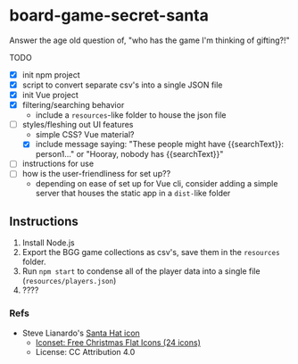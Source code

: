 # board-game-secret-santa
Answer the age old question of, "who has the game I'm thinking of gifting?!"

TODO
- [x] init npm project
- [x] script to convert separate csv's into a single JSON file
- [x] init Vue project
- [x] filtering/searching behavior
  - include a `resources`-like folder to house the json file
- [ ] styles/fleshing out UI features
  - simple CSS? Vue material?
  - [x] include message saying: "These people might have {{searchText}}: person1..."
    or "Hooray, nobody has {{searchText}}"
- [ ] instructions for use
- [ ] how is the user-friendliness for set up??
  - depending on ease of set up for Vue cli, consider adding a simple server
    that houses the static app in a `dist-`like folder


## Instructions
1. Install Node.js
1. Export the BGG game collections as csv's, save them in the `resources`
    folder.
1. Run `npm start` to condense all of the player data into a single file
    (`resources/players.json`)
1. ????


### Refs
- Steve Lianardo's [Santa Hat icon](http://www.iconarchive.com/show/free-christmas-flat-icons-by-stevelianardo/santa-hat-icon.html)
  - [Iconset: Free Christmas Flat Icons (24 icons)](http://www.iconarchive.com/show/free-christmas-flat-icons-by-stevelianardo.html)
  - License: CC Attribution 4.0